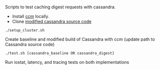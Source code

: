 Scripts to test caching digest requests with cassandra.

- Install [ccm](https://github.com/apache/cassandra-ccm) locally.
- Clone [modified cassandra source code](https://github.com/mnarayan1/cassandra/tree/digest_cache)

```
./setup_cluster.sh
```

Create baseline and modified build of Cassandra with ccm (update path to Cassandra source code)

```
./test.sh [cassandra_baseline OR cassandra_digest]
```
Run iostat, latency, and tracing tests on both implementations
